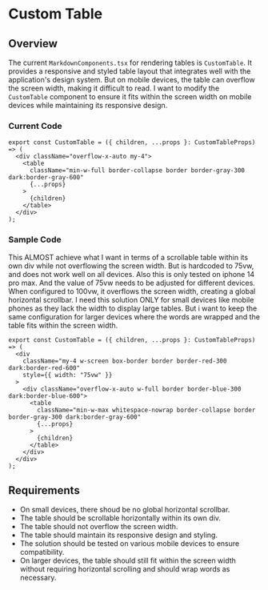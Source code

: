 # Custom Table

## Overview

The current `MarkdownComponents.tsx` for rendering tables is `CustomTable`. It provides a responsive and styled table layout that integrates well with the application's design system.
But on mobile devices, the table can overflow the screen width, making it difficult to read.
I want to modify the `CustomTable` component to ensure it fits within the screen width on mobile devices while maintaining its responsive design.

### Current Code

```tsx
export const CustomTable = ({ children, ...props }: CustomTableProps) => (
  <div className="overflow-x-auto my-4">
    <table
      className="min-w-full border-collapse border border-gray-300 dark:border-gray-600"
      {...props}
    >
      {children}
    </table>
  </div>
);
```

### Sample Code

This ALMOST achieve what I want in terms of a scrollable table within its own div while not overflowing the screen width. But is hardcoded to 75vw, and does not work well on all devices.
Also this is only tested on iphone 14 pro max. And the value of 75vw needs to be adjusted for different devices.
When configured to 100vw, it overflows the screen width, creating a global horizontal scrollbar.
I need this solution ONLY for small devices like mobile phones as they lack the width to display large tables. But i want to keep the same configuration for larger devices where the words are wrapped and the table fits within the screen width.

```tsx
export const CustomTable = ({ children, ...props }: CustomTableProps) => (
  <div
    className="my-4 w-screen box-border border border-red-300 dark:border-red-600"
    style={{ width: "75vw" }}
  >
    <div className="overflow-x-auto w-full border border-blue-300 dark:border-blue-600">
      <table
        className="min-w-max whitespace-nowrap border-collapse border border-gray-300 dark:border-gray-600"
        {...props}
      >
        {children}
      </table>
    </div>
  </div>
);
```

## Requirements

- On small devices, there shoud be no global horizontal scrollbar.
- The table should be scrollable horizontally within its own div.
- The table should not overflow the screen width.
- The table should maintain its responsive design and styling.
- The solution should be tested on various mobile devices to ensure compatibility.
- On larger devices, the table should still fit within the screen width without requiring horizontal scrolling and should wrap words as necessary.
